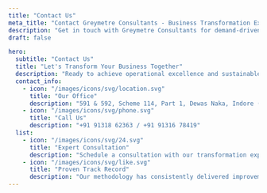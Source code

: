 ```yaml
---
title: "Contact Us"
meta_title: "Contact Greymetre Consultants - Business Transformation Experts"
description: "Get in touch with Greymetre Consultants for demand-driven business transformation solutions. Schedule a consultation today."
draft: false

hero:
  subtitle: "Contact Us"
  title: "Let's Transform Your Business Together"
  description: "Ready to achieve operational excellence and sustainable growth? Our team of experts is here to help you implement demand-driven strategies for lasting success."
  contact_info:
    - icon: "/images/icons/svg/location.svg"
      title: "Our Office"
      description: "591 & 592, Scheme 114, Part 1, Dewas Naka, Indore (452010)"
    - icon: "/images/icons/svg/phone.svg"
      title: "Call Us"
      description: "+91 91318 62363 / +91 91316 78419"
  list:
    - icon: "/images/icons/svg/24.svg"
      title: "Expert Consultation"
      description: "Schedule a consultation with our transformation experts to discuss your business challenges and solutions."
    - icon: "/images/icons/svg/like.svg"
      title: "Proven Track Record"
      description: "Our methodology has consistently delivered improvements in operational efficiency, inventory management, and business growth for our clients across industries."
---
```

